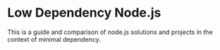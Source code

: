 # Low Dependency Node.js

This is a guide and comparison of node.js solutions and projects in the context of minimal dependency. 

